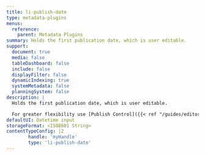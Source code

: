 ```yaml
---
title: li-publish-date
type: metadata-plugins
menus:
  reference:
    parent: Metadata Plugins
summary: Holds the first publication date, which is user editable.
support:
  document: true
  media: false
  tableDashboard: false
  include: false
  displayFilter: false
  dynamicIndexing: true
  systemMetadata: false
  planningSystem: false
description: |
  Holds the first publication date, which is user editable.

  For greater flexibility use [Publish Control]({{< ref "/guides/editor/publish-control">}}) instead.
defaultUI: Datetime input
storageFormat: <ISO8601 String>
contentTypeConfig: |2
        handle: 'myHandle'
        type: 'li-publish-date'
---
```

